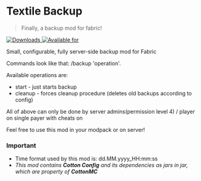 # Textile Backup
>Finally, a backup mod for fabric!

[![Downloads](http://cf.way2muchnoise.eu/full_359893_downloads.svg)
![Available for](http://cf.way2muchnoise.eu/versions/359893.svg)](https://www.curseforge.com/minecraft/mc-mods/textile-backup)

Small, configurable, fully server-side backup mod for Fabric

Commands look like that: /backup 'operation'.

Available operations are: 

 * start - just starts backup
 * cleanup - forces cleanup procedure (deletes old backups according to config)
 
All of above can only be done by server admins(permission level 4) / player on single payer with cheats on

Feel free to use this mod in your modpack or on server!

### Important

* Time format used by this mod is: dd.MM.yyyy_HH:mm:ss
* _This mod contains **Cotton Config** and its dependencies as jars in jar, which are property of **CottonMC**_